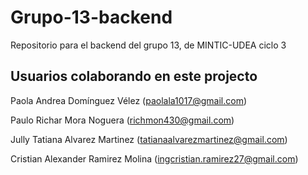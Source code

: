 # Grupo-13-backend
Repositorio para el backend del grupo 13, de MINTIC-UDEA ciclo 3

## Usuarios colaborando en este projecto
Paola Andrea Domínguez Vélez (paolala1017@gmail.com)

Paulo Richar Mora Noguera (richmon430@gmail.com)

Jully Tatiana Alvarez Martinez (tatianaalvarezmartinez@gmail.com)

Cristian Alexander Ramirez Molina (ingcristian.ramirez27@gmail.com)
